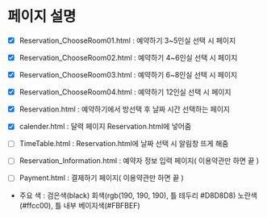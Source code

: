 
# 페이지 설명

- [x] Reservation_ChooseRoom01.html : 예약하기 3~5인실 선택 시 페이지
- [x] Reservation_ChooseRoom02.html : 예약하기 4~6인실 선택 시 페이지
- [x] Reservation_ChooseRoom03.html : 예약하기 6~8인실 선택 시 페이지
- [x] Reservation_ChooseRoom04.html : 예약하기 12인실 선택 시 페이지
- [x] Reservation.html : 예약하기에서 방선택 후 날짜 시간 선택하는 페이지
- [x] calender.html : 달력 페이지 Reservation.html에 넣어줌
- [ ] TimeTable.html : Reservation.html에 날짜 선택 시 알림창 뜨게 해줌

- [ ] Reservation_Information.html : 예약자 정보 입력 페이지( 이용약관만 하면 끝 )

- [ ] Payment.html : 결제하기 페이지( 이용약관만 하면 끝 )

- 주요 색 : 검은색(black) 회색(rgb(190, 190, 190), 틀 테두리 #D8D8D8) 노란색(#ffcc00), 틀 내부 베이지색(#FBFBEF)
